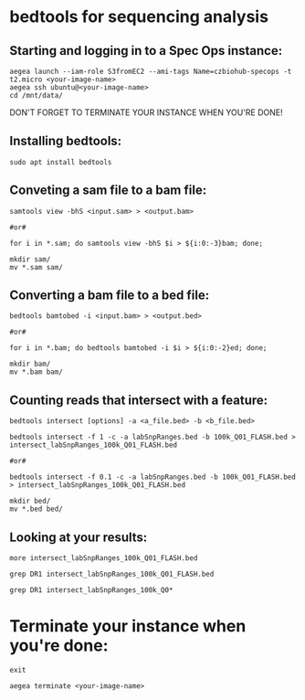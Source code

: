 # bedtools for sequencing analysis

## Starting and logging in to a Spec Ops instance:

```
aegea launch --iam-role S3fromEC2 --ami-tags Name=czbiohub-specops -t t2.micro <your-image-name>
aegea ssh ubuntu@<your-image-name>
cd /mnt/data/

```
DON'T FORGET TO TERMINATE YOUR INSTANCE WHEN YOU'RE DONE!



## Installing bedtools:
```
sudo apt install bedtools
```

## Conveting a sam file to a bam file:

```
samtools view -bhS <input.sam> > <output.bam>

#or#

for i in *.sam; do samtools view -bhS $i > ${i:0:-3}bam; done;

mkdir sam/
mv *.sam sam/
```
## Converting a bam file to a bed file:
```
bedtools bamtobed -i <input.bam> > <output.bed>

#or#

for i in *.bam; do bedtools bamtobed -i $i > ${i:0:-2}ed; done;

mkdir bam/
mv *.bam bam/
```

## Counting reads that intersect with a feature:
```
bedtools intersect [options] -a <a_file.bed> -b <b_file.bed>

bedtools intersect -f 1 -c -a labSnpRanges.bed -b 100k_Q01_FLASH.bed > intersect_labSnpRanges_100k_Q01_FLASH.bed

#or#

bedtools intersect -f 0.1 -c -a labSnpRanges.bed -b 100k_Q01_FLASH.bed > intersect_labSnpRanges_100k_Q01_FLASH.bed

mkdir bed/
mv *.bed bed/
```

## Looking at your results:

```
more intersect_labSnpRanges_100k_Q01_FLASH.bed

grep DR1 intersect_labSnpRanges_100k_Q01_FLASH.bed

grep DR1 intersect_labSnpRanges_100k_Q0*

```
# Terminate your instance when you're done:

```
exit

aegea terminate <your-image-name>
```